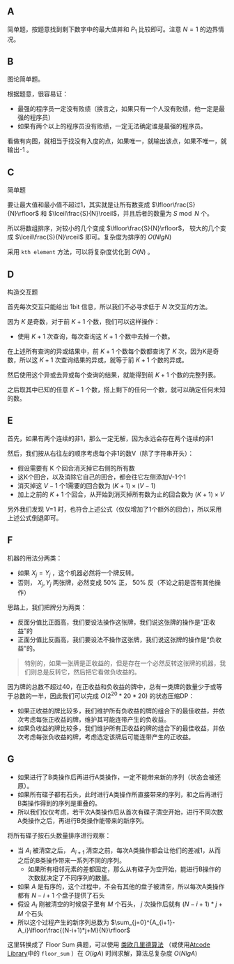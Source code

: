 ## A

简单题，按题意找到剩下数字中的最大值并和 $P_1$ 比较即可。注意 $N=1$ 的边界情况。

## B

图论简单题。

根据题意，很容易证：

* 最强的程序员一定没有败绩（换言之，如果只有一个人没有败绩，他一定是最强的程序员）
* 如果有两个以上的程序员没有败绩，一定无法确定谁是最强的程序员。

看做有向图，就相当于找没有入度的点，如果唯一，就输出该点，如果不唯一，就输出-1 。

## C

简单题

要让最大值和最小值不超过1，其实就是让所有数变成 $\lfloor\frac{S}{N}\rfloor$ 和  $\lceil\frac{S}{N}\rceil$，并且后者的数量为 $S \bmod N$ 个。

所以将数组排序，对较小的几个变成 $\lfloor\frac{S}{N}\rfloor$， 较大的几个变成 $\lceil\frac{S}{N}\rceil$ 即可。复杂度为排序的 $O(NlgN)$

采用 `kth element` 方法，可以将复杂度优化到 $O(N)$ 。

## D

构造交互题

首先每次交互只能给出 1bit 信息，所以我们不必寻求低于 $N$ 次交互的方法。

因为 $K$ 是奇数，对于前 $K+1$ 个数，我们可以这样操作：

* 使用 $K+1$ 次查询，每次查询这 $K+1$ 个数中去掉一个数。

在上述所有查询的异或结果中，前 $K+1$ 个数每个数都查询了 $K$ 次，因为K是奇数，所以这 $K+1$ 次查询结果的异或，就等于前 $K+1$ 个数的异或。

然后使用这个异或去异或每个查询的结果，就能得到前 $K+1$ 个数的完整列表。

之后取其中已知的任意 $K-1$ 个数，搭上剩下的任何一个数，就可以确定任何未知的数。

## E

首先，如果有两个连续的非1，那么一定无解，因为永远会存在两个连续的非1

然后，我们按从右往左的顺序考虑每个非1的数V（除了字符串开头）：

* 假设需要有 K 个回合消灭掉它右侧的所有数
* 这K个回合，以及消除它自己的回合，都会往它左侧添加V-1个1
* 消灭掉这 $V-1$ 个1需要的回合数为 $(K+1)\times(V-1)$
* 加上之前的 $K+1$ 个回合，从开始到消灭掉所有数为止的回合数为 $(K+1)\times V$

另外我们发现 V=1 时，也符合上述公式（仅仅增加了1个额外的回合），所以采用上述公式倒退即可。

## F

机器的用法分两类：

* 如果 $X_j=Y_j$ ，这个机器必然将一个牌反转。
* 否则， $X_j, Y_j$  两张牌，必然变成 50% 正， 50% 反（不论之前是否有其他操作）

思路上，我们把牌分为两类：

* 反面分值比正面高，我们要设法操作这张牌，我们说这张牌的操作是“正收益”的
* 正面分值比反面高，我们要设法不操作这张牌，我们说这张牌的操作是“负收益”的。

> 特别的，如果一张牌是正收益的，但是存在一个必然反转这张牌的机器，我们则总是反转它，然后把它看做负收益的。

因为牌的总数不超过40，在正收益和负收益的牌中，总有一类牌的数量少于或等于总数的一半，因此我们可以完成 $O(2^{20}*20*20)$ 的状态压缩DP：

* 如果正收益的牌比较多，我们维护所有负收益的牌的组合下的最佳收益，并依次考虑每张正收益的牌，维护其可能连带产生的负收益。
* 如果负收益的牌比较多，我们维护所有正收益的牌的组合下的最佳收益，并依次考虑每张负收益的牌，考虑选定该牌后可能连带产生的正收益。

## G

* 如果进行了B类操作后再进行A类操作，一定不能带来新的序列（状态会被还原）。
* 如果所有碟子都有石头，此时进行A类操作所直接带来的序列，和之后再进行B类操作得到的序列是重叠的。
* 所以我们仅仅考虑，若干次A类操作后从首次有碟子清空开始，进行不同次数A类操作之后，再进行B类操作能带来的新序列。

将所有碟子按石头数量排序进行观察：

* 当 $A_i$ 被清空之后， $A_{i+1}$ 清空之前，每次A类操作都会让他们的差减1，从而之后的B类操作带来一系列不同的序列。
    * 如果所有相邻元素的差都固定，那么从有碟子为空开始，能进行B操作的次数就决定了不同序列的数量。
* 如果 $A$ 是有序的，这个过程中，不会有其他的盘子被清空，所以每次A类操作都有 $N-i+1$ 个盘子提供了石头
* 假设 $A_i$ 刚被清空的时候袋子里有 $M$ 个石头， $j$ 次操作后就有 $(N-i+1)*j+M$ 个石头
* 所以这个过程产生的新序列总数为 $\sum_{j=0}^{A_{i+1}-A_i}\lfloor\frac{(N-i+1)*j+M}{N}\rfloor$

这里转换成了 Floor Sum 典题，可以使用 [类欧几里德算法](https://oiwiki.com/math/number-theory/euclidean/) （或使用[Atcode Library](https://atcoder.github.io/ac-library/production/document_en/math.html)中的 `floor_sum` ）在 $O(lgA)$ 时间求解，算法总复杂度 $O(NlgA)$

